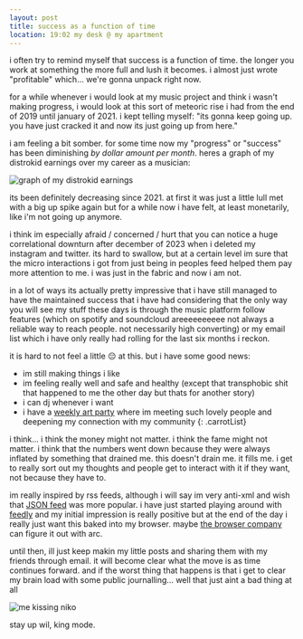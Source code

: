 ```yaml
---
layout: post
title: success as a function of time
location: 19:02 my desk @ my apartment
---
```

i often try to remind myself that success is a function of time. the longer you work at something the more full and lush it becomes. i almost just wrote "profitable" which... we're gonna unpack right now.

for a while whenever i would look at my music project and think i wasn't making progress, i would look at this sort of meteoric rise i had from the end of 2019 until january of 2021. i kept telling myself: "its gonna keep going up. you have just cracked it and now its just going up from here."

i am feeling a bit somber. for some time now my "progress" or "success" has been diminishing *by dollar amount per month*. heres a graph of my distrokid earnings over my career as a musician:

![graph of my distrokid earnings](https://files.guesst.net/file/guesst-files/blog/distrokid-earnings.jpeg)

its been definitely decreasing since 2021. at first it was just a little lull met with a big up spike again but for a while now i have felt, at least monetarily, like i'm not going up anymore. 

i think im especially afraid / concerned / hurt that you can notice a huge correlational downturn after december of 2023 when i deleted my instagram and twitter. its hard to swallow, but at a certain level im sure that the micro interactions i got from just being in peoples feed helped them pay more attention to me. i was just in the fabric and now i am not. 

in a lot of ways its actually pretty impressive that i have still managed to have the maintained success that i have had considering that the only way you will see my stuff these days is through the music platform follow features (which on spotify and soundcloud areeeeeeeeee not always a reliable way to reach people. not necessarily high converting) or my email list which i have only really had rolling for the last six months i reckon.

it is hard to not feel a little 😔 at this. but i have some good news: 

- im still making things i like
- im feeling really well and safe and healthy (except that transphobic shit that happened to me the other day but thats for another story)
- i can dj whenever i want
- i have a [weekly art party](https://planethome.media/amateurs-club) where im meeting such lovely people and deepening my connection with my community
{: .carrotList}

i think... i think the money might not matter. i think the fame might not matter. i think that the numbers went down because they were always inflated by something that drained me. this doesn't drain me. it fills me. i get to really sort out my thoughts and people get to interact with it if they want, not because they have to. 

im really inspired by rss feeds, although i will say im very anti-xml and wish that [JSON feed](https://www.jsonfeed.org/) was more popular. i have just started playing around with [feedly](https://feedly.com/) and my initial impression is really positive but at the end of the day i really just want this baked into my browser. maybe [the browser company](https://thebrowser.company/) can figure it out with arc. 

until then, ill just keep makin my little posts and sharing them with my friends through email. it will become clear what the move is as time continues forward. and if the worst thing that happens is that i get to clear my brain load with some public journalling... well that just aint a bad thing at all

![me kissing niko](https://files.guesst.net/file/guesst-files/blog/DSC01290.jpeg)

stay up wil, king mode. 